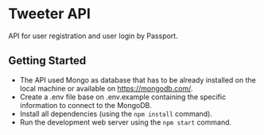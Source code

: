 # Tweeter API

API for user registration and user login by Passport.

## Getting Started

- The API used Mongo as database that has to be already installed on the local machine or available on https://mongodb.com/.
- Create a .env file base on .env.example containing the specific information to connect to the MongoDB.
- Install all dependencies (using the `npm install` command).
- Run the development web server using the `npm start` command.
